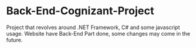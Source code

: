 # Back-End-Cognizant-Project
Project that revolves around .NET Framework, C# and some javascript usage. Website have Back-End Part done, some changes may come in the future.
